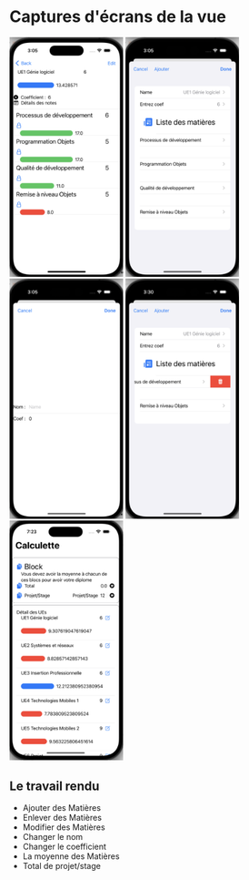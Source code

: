 # Captures d'écrans de la vue

<img src="./Documentation/images/cap1.png" width=200/>
<img src="./Documentation/images/cap2.png" width=200/>
<img src="./Documentation/images/cap3.png" width=200/>
<img src="./Documentation/images/cap5.png" width=200/>
<img src="./Documentation/images/cap7.png" width=200/>

## Le travail rendu

- Ajouter des Matières
- Enlever des Matières
- Modifier des Matières
- Changer le nom
- Changer le coefficient
- La moyenne des Matières
- Total de projet/stage
